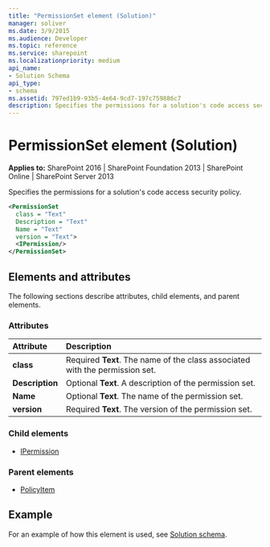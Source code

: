 ```yaml
---
title: "PermissionSet element (Solution)"
manager: soliver
ms.date: 3/9/2015
ms.audience: Developer
ms.topic: reference
ms.service: sharepoint
ms.localizationpriority: medium
api_name:
- Solution Schema
api_type:
- schema
ms.assetid: 797ed1b9-93b5-4e64-9cd7-197c759886c7
description: Specifies the permissions for a solution's code access security policy.
---
```


# PermissionSet element (Solution)

**Applies to:** SharePoint 2016 | SharePoint Foundation 2013 | SharePoint Online | SharePoint Server 2013
  
Specifies the permissions for a solution's code access security policy.
  
```XML
<PermissionSet
  class = "Text"
  Description = "Text"
  Name = "Text"
  version = "Text">
  <IPermission/>
</PermissionSet>
```

## Elements and attributes

The following sections describe attributes, child elements, and parent elements.

### Attributes

|**Attribute**|**Description**|
|:-----|:-----|
|**class** <br/> |Required **Text**. The name of the class associated with the permission set.  <br/> |
|**Description** <br/> |Optional **Text**. A description of the permission set.  <br/> |
|**Name** <br/> |Optional **Text**. The name of the permission set.  <br/> |
|**version** <br/> |Required **Text**. The version of the permission set.  <br/> |
   
### Child elements

- [IPermission](ipermission-element-solution.md)
   
### Parent elements

- [PolicyItem](policyitem-element-solution.md)
   
## Example

For an example of how this element is used, see [Solution schema](solution-schema.md).
  

